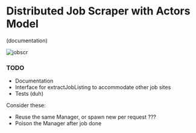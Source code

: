 # Distributed Job Scraper with Actors Model

(documentation)

![jobscr](https://github.com/kerosiinikone/distributed-job-aggregation-service/assets/100020686/cde67059-5860-460a-a315-d6f8cfb32c89)

### TODO

- Documentation
- Interface for extractJobListing to accommodate other job sites
- Tests (duh)

Consider these:

- Reuse the same Manager, or spawn new per request ???
- Poison the Manager after job done
